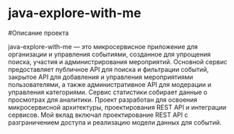 # java-explore-with-me

#Описание проекта

java-explore-with-me — это микросервисное приложение для организации и управления событиями, созданное для упрощения поиска, 
участия и администрирования мероприятий. Основной сервис предоставляет публичное API для поиска и фильтрации событий, 
закрытое API для добавления и управления мероприятиями пользователями, а также административное API для модерации и управления категориями. 
Сервис статистики собирает данные о просмотрах для аналитики. 
Проект разработан для освоения микросервисной архитектуры, проектирования REST API и интеграции сервисов. 
Мой вклад включал проектирование REST API с разграничением доступа и реализацию модели данных для событий.